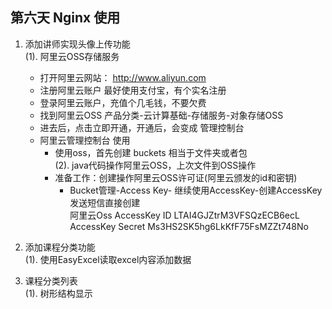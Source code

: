 ## 第六天  Nginx 使用
1. 添加讲师实现头像上传功能  
    (1). 阿里云OSS存储服务  
    * 打开阿里云网站： http://www.aliyun.com  
    * 注册阿里云账户 最好使用支付宝，有个实名注册  
    * 登录阿里云账户，充值个几毛钱，不要欠费  
    * 找到阿里云OSS 产品分类-云计算基础-存储服务-对象存储OSS  
    * 进去后，点击立即开通，开通后，会变成 管理控制台  
    * 阿里云管理控制台 使用  
        * 使用oss，首先创建 buckets 相当于文件夹或者包  
    (2). java代码操作阿里云OSS，上次文件到OSS操作  
        * 准备工作：创建操作阿里云OSS许可证(阿里云颁发的id和密钥)  
            * Bucket管理-Access Key- 继续使用AccessKey-创建AccessKey 发送短信直接创建  
            阿里云Oss 
            AccessKey ID	   		 LTAI4GJZtrM3VFSQzECB6ecL
            AccessKey Secret    	Ms3HS2SK5hg6LkKfF75FsMZZt748No
                  
2. 添加课程分类功能  
    (1). 使用EasyExcel读取excel内容添加数据  
3. 课程分类列表  
    (1). 树形结构显示   
      
